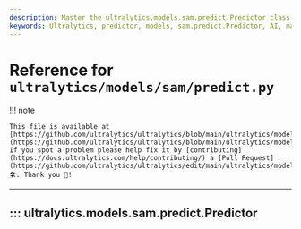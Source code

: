 ```yaml
---
description: Master the ultralytics.models.sam.predict.Predictor class with our comprehensive guide. Discover techniques to enhance your model predictions.
keywords: Ultralytics, predictor, models, sam.predict.Predictor, AI, machine learning, predictive models
---
```


# Reference for `ultralytics/models/sam/predict.py`

!!! note

    This file is available at [https://github.com/ultralytics/ultralytics/blob/main/ultralytics/models/sam/predict.py](https://github.com/ultralytics/ultralytics/blob/main/ultralytics/models/sam/predict.py). If you spot a problem please help fix it by [contributing](https://docs.ultralytics.com/help/contributing/) a [Pull Request](https://github.com/ultralytics/ultralytics/edit/main/ultralytics/models/sam/predict.py) 🛠️. Thank you 🙏!

---
## ::: ultralytics.models.sam.predict.Predictor
<br><br>
